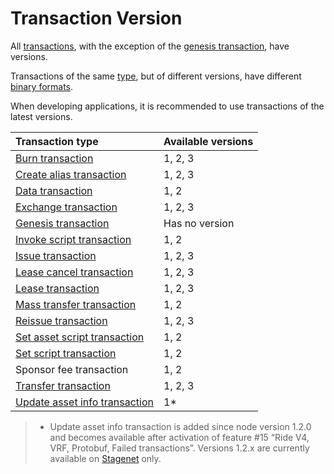 # Transaction Version

All [transactions](/en/blockchain/transaction/), with the exception of the [genesis transaction](/en/blockchain/transaction-type/genesis-transaction), have versions.

Transactions of the same [type](/en/blockchain/transaction-type/), but of different versions, have different [binary formats](/en/blockchain/binary-format/transaction-binary-format/).

When developing applications, it is recommended to use transactions of the latest versions.

| Transaction type | Available versions |
| :--- | :--- |
| [Burn transaction](/en/blockchain/transaction-type/burn-transaction) | 1, 2, 3 |
| [Create alias transaction](/en/blockchain/transaction-type/create-alias-transaction) | 1, 2, 3 |
| [Data transaction](/en/blockchain/transaction-type/data-transaction) | 1, 2 |
| [Exchange transaction](/en/blockchain/transaction-type/exchange-transaction) | 1, 2, 3 |
| [Genesis transaction](/en/blockchain/transaction-type/genesis-transaction) | Has no version |
| [Invoke script transaction](/en/blockchain/transaction-type/invoke-script-transaction) | 1, 2 |
| [Issue transaction](/en/blockchain/transaction-type/issue-transaction) | 1, 2, 3 |
| [Lease cancel transaction](/en/blockchain/transaction-type/lease-cancel-transaction) | 1, 2, 3 |
| [Lease transaction](/en/blockchain/transaction-type/lease-transaction) | 1, 2, 3 |
| [Mass transfer transaction](/en/blockchain/transaction-type/mass-transfer-transaction) | 1, 2 |
| [Reissue transaction](/en/blockchain/transaction-type/reissue-transaction) | 1, 2, 3 |
| [Set asset script transaction](/en/blockchain/transaction-type/set-asset-script-transaction) | 1, 2 |
| [Set script transaction](/en/blockchain/transaction-type/set-script-transaction) | 1, 2 |
| Sponsor fee transaction | 1, 2 |
| [Transfer transaction](/en/blockchain/transaction-type/transfer-transaction) | 1, 2, 3 |
| [Update asset info transaction](/en/blockchain/transaction-type/update-asset-info-transaction) | 1* |

> * Update asset info transaction is added since node version 1.2.0 and becomes available after activation of feature #15 “Ride V4, VRF, Protobuf, Failed transactions”. Versions 1.2.x are currently available on [Stagenet](/en/blockchain/blockchain-network/stage-network) only.
